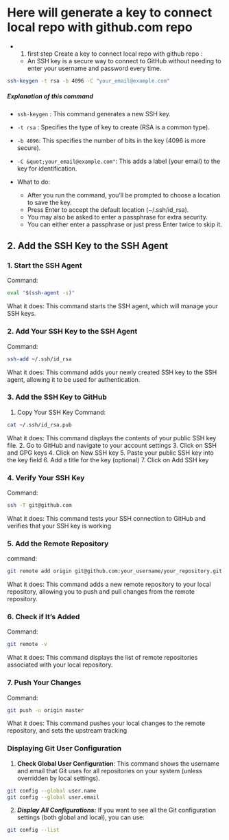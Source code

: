 # Here will generate a key to connect local repo with github.com repo 

- 1. first step Create a key to connect local repo with github repo : 
   - An SSH key is a secure way to connect to GitHub without needing to enter your username and password every time.
```bash
ssh-keygen -t rsa -b 4096 -C "your_email@example.com"
```
##### Explanation of this command 
- `ssh-keygen` : This command generates a new SSH key.
- `-t rsa` : Specifies the type of key to create (RSA is a common type).
- `-b 4096`: This specifies the number of bits in the key (4096 is more secure).
- `-C &quot;your_email@example.com"`: This adds a label (your email) to the key for identification.

- What to do: 
     - After you run the command, you’ll be prompted to choose a location to save the key. 
     - Press Enter to accept the default location (~/.ssh/id_rsa).
     - You may also be asked to enter a passphrase for extra security. 
     - You can either enter a passphrase or just press Enter twice to skip it.

## 2. Add the SSH Key to the SSH Agent
### 1. Start the SSH Agent
Command:
```bash
eval "$(ssh-agent -s)"
```
What it does: This command starts the SSH agent, which will manage your SSH keys.
### 2. Add Your SSH Key to the SSH Agent
Command:
```bash
ssh-add ~/.ssh/id_rsa
```
What it does: This command adds your newly created SSH key to the SSH agent, allowing it to be used for authentication.
### 3. Add the SSH Key to GitHub 
1. Copy Your SSH Key
Command:
```bash
cat ~/.ssh/id_rsa.pub
```
What it does: This command displays the contents of your public SSH key file.
2. Go to GitHub and navigate to your account settings
3. Click on SSH and GPG keys
4. Click on New SSH key
5. Paste your public SSH key into the key field
6. Add a title for the key (optional)
7. Click on Add SSH key
### 4. Verify Your SSH Key
Command:
```bash
ssh -T git@github.com
```
What it does: This command tests your SSH connection to GitHub and verifies that your SSH key is working
### 5. Add the Remote Repository
command:
```bash
git remote add origin git@github.com:your_username/your_repository.git
```
What it does: This command adds a new remote repository to your local repository, allowing you to push and pull changes from the remote repository.

### 6. Check if It’s Added
Command:
```bash
git remote -v
```
What it does: This command displays the list of remote repositories associated with your local repository.
### 7. Push Your Changes
Command:
```bash
git push -u origin master
```
What it does: This command pushes your local changes to the remote repository, and sets the upstream tracking


### Displaying Git User Configuration 
 
1. **Check Global User Configuration**: 
   This command shows the username and email that Git uses for all repositories on your system (unless overridden by local settings).

```bash
git config --global user.name
git config --global user.email
```
2. ***Display All Configurations:***
     If you want to see all the Git configuration settings (both global and local), you can use:
```bash
git config --list
```
